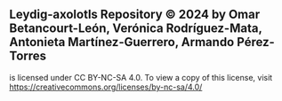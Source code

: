 ## Leydig-axolotls Repository © 2024 by Omar Betancourt-León, Verónica Rodríguez-Mata, Antonieta Martínez-Guerrero, Armando Pérez-Torres 
is licensed under CC BY-NC-SA 4.0. To view a copy of this license, visit https://creativecommons.org/licenses/by-nc-sa/4.0/
